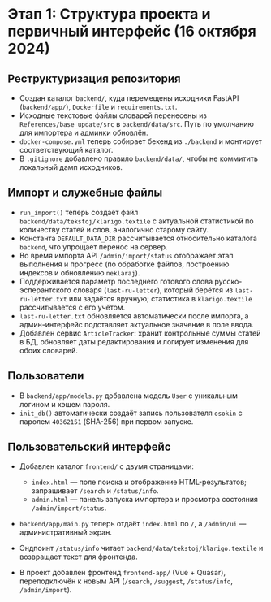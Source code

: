 # Этап 1: Структура проекта и первичный интерфейс (16 октября 2024)

## Реструктуризация репозитория

- Создан каталог `backend/`, куда перемещены исходники FastAPI (`backend/app/`), `Dockerfile` и `requirements.txt`.
- Исходные текстовые файлы словарей перенесены из `References/base_update/src` в `backend/data/src`. Путь по умолчанию для импортера и админки обновлён.
- `docker-compose.yml` теперь собирает бекенд из `./backend` и монтирует соответствующий каталог.
- В `.gitignore` добавлено правило `backend/data/`, чтобы не коммитить локальный дамп исходников.

## Импорт и служебные файлы

- `run_import()` теперь создаёт файл `backend/data/tekstoj/klarigo.textile` с актуальной статистикой по количеству статей и слов, аналогично старому сайту.
- Константа `DEFAULT_DATA_DIR` рассчитывается относительно каталога `backend`, что упрощает перенос на сервер.
- Во время импорта API `/admin/import/status` отображает этап выполнения и прогресс (по обработке файлов, построению индексов и обновлению `neklaraj`).
- Поддерживается параметр последнего готового слова русско-эсперантского словаря (`last-ru-letter`), который берётся из `last-ru-letter.txt` или задаётся вручную; статистика в `klarigo.textile` рассчитывается с его учётом.
- `last-ru-letter.txt` обновляется автоматически после импорта, а админ-интерфейс подставляет актуальное значение в поле ввода.
- Добавлен сервис `ArticleTracker`: хранит контрольные суммы статей в БД, обновляет даты редактирования и логирует изменения для обоих словарей.

## Пользователи

- В `backend/app/models.py` добавлена модель `User` с уникальным логином и хэшем пароля.
- `init_db()` автоматически создаёт запись пользователя `osokin` с паролем `40362151` (SHA-256) при первом запуске.

## Пользовательский интерфейс

- Добавлен каталог `frontend/` с двумя страницами:
  - `index.html` — поле поиска и отображение HTML-результатов; запрашивает `/search` и `/status/info`.
  - `admin.html` — панель запуска импортера и просмотра состояния `/admin/import/status`.
- `backend/app/main.py` теперь отдаёт `index.html` по `/`, а `/admin/ui` — административный экран.
- Эндпоинт `/status/info` читает `backend/data/tekstoj/klarigo.textile` и возвращает текст для фронтенда.


- В проект добавлен фронтенд `frontend-app/` (Vue + Quasar), переподключён к новым API (`/search`, `/suggest`, `/status/info`, `/admin/import`).
